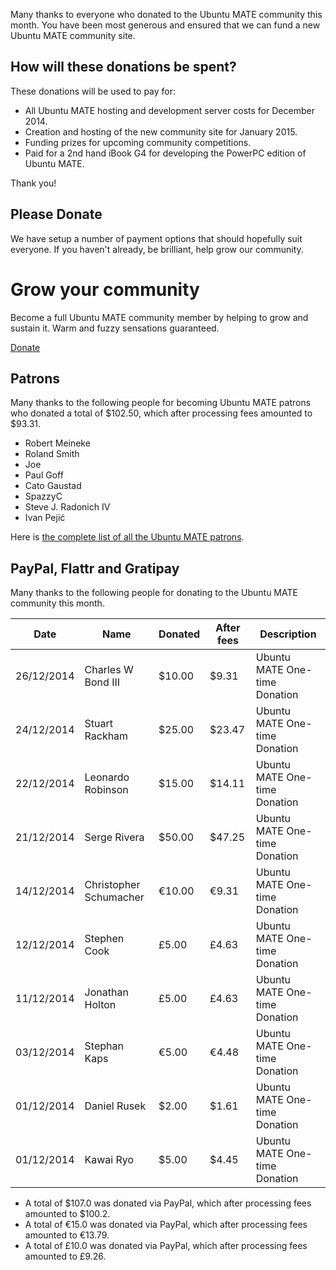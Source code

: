 <!--
.. title: Ubuntu MATE December 2014 supporters
.. slug: ubuntu-mate-december-2014-supporters
.. date: 2015-01-02 09:31:13 UTC
.. tags: Ubuntu,MATE,community,donate
.. link: 
.. description: Community members who supported Ubuntu MATE this month.
.. type: text
.. author: Martin Wimpress
-->

Many thanks to everyone who donated to the Ubuntu MATE community this
month. You have been most generous and ensured that we can fund a new
Ubuntu MATE community site. 

## How will these donations be spent?

These donations will be used to pay for:

  * All Ubuntu MATE hosting and development server costs for December 2014.
  * Creation and hosting of the new community site for January 2015.
  * Funding prizes for upcoming community competitions.
  * Paid for a 2nd hand iBook G4 for developing the PowerPC edition of Ubuntu MATE.

Thank you!

## Please Donate

We have setup a number of payment options that should hopefully suit
everyone. If you haven't already, be brilliant, help grow our community.

<div class="bs-component">
    <div class="jumbotron">
        <h1>Grow your community</h1>
        <p>Become a full Ubuntu MATE community member by helping to grow and
        sustain it. Warm and fuzzy sensations guaranteed.</p>
        <a href="/donate/" class="btn btn-primary btn-lg">Donate</a>
        </p>
    </div>
</div>

## Patrons

Many thanks to the following people for becoming Ubuntu MATE patrons who donated
a total of $102.50, which after processing fees amounted to $93.31.

  * Robert Meineke
  * Roland Smith
  * Joe
  * Paul Goff
  * Cato Gaustad
  * SpazzyC
  * Steve J. Radonich IV
  * Ivan Pejić

Here is [the complete list of all the Ubuntu MATE patrons](http://www.patreon.com/ubuntu_mate?ty=p).

## PayPal, Flattr and Gratipay

Many thanks to the following people for donating to the Ubuntu MATE community this month.

<table class="table table-striped table-hover ">
  <thead>
    <tr>
      <th>Date</th>
      <th>Name</th>
      <th>Donated</th>
      <th>After fees</th>
      <th>Description</th>
    </tr>
  </thead>
  <tbody>
    <tr>
      <td>26/12/2014</td>
      <td>Charles W Bond III</td>
      <td>$10.00</td>
      <td>$9.31</td>
      <td>Ubuntu MATE One-time Donation</td>
    </tr>
    <tr>
      <td>24/12/2014</td>
      <td>Stuart Rackham</td>
      <td>$25.00</td>
      <td>$23.47</td>
      <td>Ubuntu MATE One-time Donation</td>
    </tr>
    <tr>
      <td>22/12/2014</td>
      <td>Leonardo Robinson</td>
      <td>$15.00</td>
      <td>$14.11</td>
      <td>Ubuntu MATE One-time Donation</td>
    </tr>
    <tr>
      <td>21/12/2014</td>
      <td>Serge Rivera</td>
      <td>$50.00</td>
      <td>$47.25</td>
      <td>Ubuntu MATE One-time Donation</td>
    </tr>
    <tr>
      <td>14/12/2014</td>
      <td>Christopher Schumacher</td>
      <td>&euro;10.00</td>
      <td>&euro;9.31</td>
      <td>Ubuntu MATE One-time Donation</td>
    </tr>
    <tr>
      <td>12/12/2014</td>
      <td>Stephen Cook</td>
      <td>&pound;5.00</td>
      <td>&pound;4.63</td>
      <td>Ubuntu MATE One-time Donation</td>
    </tr>
    <tr>
      <td>11/12/2014</td>
      <td>Jonathan Holton</td>
      <td>&pound;5.00</td>
      <td>&pound;4.63</td>
      <td>Ubuntu MATE One-time Donation</td>
    </tr>
    <tr>
      <td>03/12/2014</td>
      <td>Stephan Kaps</td>
      <td>&euro;5.00</td>
      <td>&euro;4.48</td>
      <td>Ubuntu MATE One-time Donation</td>
    </tr>
    <tr>
      <td>01/12/2014</td>
      <td>Daniel Rusek</td>
      <td>$2.00</td>
      <td>$1.61</td>
      <td>Ubuntu MATE One-time Donation</td>
    </tr>
    <tr>
      <td>01/12/2014</td>
      <td>Kawai Ryo</td>
      <td>$5.00</td>
      <td>$4.45</td>
      <td>Ubuntu MATE One-time Donation</td>
    </tr>
  </tbody>
</table>

  * A total of $107.0 was donated via PayPal, which after processing fees amounted to $100.2.
  * A total of &euro;15.0 was donated via PayPal, which after processing fees amounted to &euro;13.79.
  * A total of &pound;10.0 was donated via PayPal, which after processing fees amounted to &pound;9.26.
